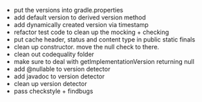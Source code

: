 - put the versions into gradle.properties
- add default version to derived version method
- add dynamically created version via timestamp
- refactor test code to clean up the mocking + checking
- put cache header, status and content type in public static finals
- clean up constructor. move the null check to there.
- clean out codequality folder
- make sure to deal with getImplementationVersion returning null 
- add @nullable to version detector
- add javadoc to version detector
- clean up version detector
- pass checkstyle + findbugs
